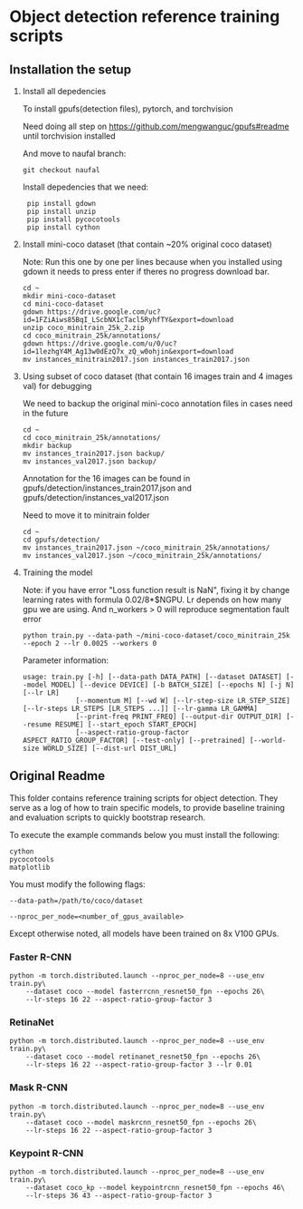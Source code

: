 # Object detection reference training scripts

## Installation the setup

1. Install all depedencies

   To install gpufs(detection files), pytorch, and torchvision
    
   Need doing all step on https://github.com/mengwanguc/gpufs#readme until torchvision installed

   And move to naufal branch:
   ```
   git checkout naufal
   ```

   Install depedencies that we need:
   ```
    pip install gdown
    pip install unzip
    pip install pycocotools
    pip install cython
   ```

3. Install mini-coco dataset (that contain ~20% original coco dataset)

   Note: Run this one by one per lines because when you installed using gdown it needs to press enter if theres no progress download bar.
   
   ```
   cd ~
   mkdir mini-coco-dataset
   cd mini-coco-dataset
   gdown https://drive.google.com/uc?id=1FZiAiws85BqI_LScbNX1cTacl5RyhfTY&export=download
   unzip coco_minitrain_25k_2.zip
   cd coco_minitrain_25k/annotations/
   gdown https://drive.google.com/u/0/uc?id=1lezhgY4M_Ag13w0dEzQ7x_zQ_w0ohjin&export=download
   mv instances_minitrain2017.json instances_train2017.json
   ```
   
4. Using subset of coco dataset (that contain 16 images train and 4 images val) for debugging

   We need to backup the original mini-coco annotation files in cases need in the future

   ```
   cd ~
   cd coco_minitrain_25k/annotations/
   mkdir backup
   mv instances_train2017.json backup/
   mv instances_val2017.json backup/
   ```

   Annotation for the 16 images can be found in gpufs/detection/instances_train2017.json and gpufs/detection/instances_val2017.json

   Need to move it to minitrain folder
   ```
   cd ~
   cd gpufs/detection/
   mv instances_train2017.json ~/coco_minitrain_25k/annotations/
   mv instances_val2017.json ~/coco_minitrain_25k/annotations/  
   ```
   
5. Training the model

   Note: if you have error "Loss function result is NaN", fixing it by change learning rates with formula  0.02/8*$NGPU. Lr depends on how many gpu we are using. And n_workers > 0 will reproduce segmentation fault error
   ```
   python train.py --data-path ~/mini-coco-dataset/coco_minitrain_25k --epoch 2 --lr 0.0025 --workers 0
   ```

   Parameter information:
   ```
   usage: train.py [-h] [--data-path DATA_PATH] [--dataset DATASET] [--model MODEL] [--device DEVICE] [-b BATCH_SIZE] [--epochs N] [-j N] [--lr LR]
                [--momentum M] [--wd W] [--lr-step-size LR_STEP_SIZE] [--lr-steps LR_STEPS [LR_STEPS ...]] [--lr-gamma LR_GAMMA]
                [--print-freq PRINT_FREQ] [--output-dir OUTPUT_DIR] [--resume RESUME] [--start_epoch START_EPOCH]
                [--aspect-ratio-group-factor ASPECT_RATIO_GROUP_FACTOR] [--test-only] [--pretrained] [--world-size WORLD_SIZE] [--dist-url DIST_URL]
   ```

## Original Readme

This folder contains reference training scripts for object detection.
They serve as a log of how to train specific models, to provide baseline
training and evaluation scripts to quickly bootstrap research.

To execute the example commands below you must install the following:

```
cython
pycocotools
matplotlib
```

You must modify the following flags:

`--data-path=/path/to/coco/dataset`

`--nproc_per_node=<number_of_gpus_available>`

Except otherwise noted, all models have been trained on 8x V100 GPUs. 

### Faster R-CNN
```
python -m torch.distributed.launch --nproc_per_node=8 --use_env train.py\
    --dataset coco --model fasterrcnn_resnet50_fpn --epochs 26\
    --lr-steps 16 22 --aspect-ratio-group-factor 3
```

### RetinaNet
```
python -m torch.distributed.launch --nproc_per_node=8 --use_env train.py\
    --dataset coco --model retinanet_resnet50_fpn --epochs 26\
    --lr-steps 16 22 --aspect-ratio-group-factor 3 --lr 0.01
```


### Mask R-CNN
```
python -m torch.distributed.launch --nproc_per_node=8 --use_env train.py\
    --dataset coco --model maskrcnn_resnet50_fpn --epochs 26\
    --lr-steps 16 22 --aspect-ratio-group-factor 3
```


### Keypoint R-CNN
```
python -m torch.distributed.launch --nproc_per_node=8 --use_env train.py\
    --dataset coco_kp --model keypointrcnn_resnet50_fpn --epochs 46\
    --lr-steps 36 43 --aspect-ratio-group-factor 3
```

